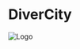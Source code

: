 # DiverCity


![Logo](https://cdn.discordapp.com/attachments/507123772910731267/582502881853308928/unknown.png)
